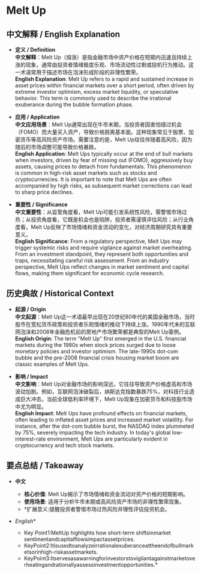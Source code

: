 # Melt Up

## 中文解释 / English Explanation

* **定义 / Definition**  
  **中文解释**：Melt Up（熔涨）是指金融市场中资产价格在短期内迅速且持续上涨的现象，通常由投资者情绪极度乐观、市场流动性过剩或投机行为推动。这一术语常用于描述市场在泡沫形成阶段的非理性繁荣。  
  **English Explanation**: Melt Up refers to a rapid and sustained increase in asset prices within financial markets over a short period, often driven by extreme investor optimism, excess market liquidity, or speculative behavior. This term is commonly used to describe the irrational exuberance during the bubble formation phase.

* **应用 / Application**  
  **中文应用场景**：Melt Up通常出现在牛市末期，当投资者因害怕错过机会（FOMO）而大量买入资产，导致价格脱离基本面。这种现象常见于股票、加密货币等高风险资产市场。需要注意的是，Melt Up往往伴随着高风险，因为随后的市场调整可能导致价格暴跌。  
  **English Application**: Melt Ups typically occur at the end of bull markets when investors, driven by fear of missing out (FOMO), aggressively buy assets, causing prices to detach from fundamentals. This phenomenon is common in high-risk asset markets such as stocks and cryptocurrencies. It is important to note that Melt Ups are often accompanied by high risks, as subsequent market corrections can lead to sharp price declines.

* **重要性 / Significance**  
  **中文重要性**：从监管角度看，Melt Up可能引发系统性风险，需警惕市场过热；从投资角度看，它既是机会也是陷阱，投资者需谨慎评估风险；从行业角度看，Melt Up反映了市场情绪和资金流动的变化，对经济周期研究具有重要意义。  
  **English Significance**: From a regulatory perspective, Melt Ups may trigger systemic risks and require vigilance against market overheating. From an investment standpoint, they represent both opportunities and traps, necessitating careful risk assessment. From an industry perspective, Melt Ups reflect changes in market sentiment and capital flows, making them significant for economic cycle research.

## 历史典故 / Historical Context

* **起源 / Origin**  
  **中文起源**：Melt Up这一术语最早出现在20世纪80年代的美国金融市场，当时股市在宽松货币政策和投资者乐观情绪的推动下持续上涨。1990年代末的互联网泡沫和2008年金融危机前的房地产市场繁荣都是典型的Melt Up案例。  
  **English Origin**: The term "Melt Up" first emerged in the U.S. financial markets during the 1980s when stock prices surged due to loose monetary policies and investor optimism. The late-1990s dot-com bubble and the pre-2008 financial crisis housing market boom are classic examples of Melt Ups.

* **影响 / Impact**  
  **中文影响**：Melt Up对金融市场的影响深远，它往往导致资产价格虚高和市场波动加剧。例如，互联网泡沫破裂后，纳斯达克指数暴跌75%，对科技行业造成巨大冲击。当前全球低利率环境下，Melt Up现象在加密货币和科技股市场中尤为明显。  
  **English Impact**: Melt Ups have profound effects on financial markets, often leading to inflated asset prices and increased market volatility. For instance, after the dot-com bubble burst, the NASDAQ index plummeted by 75%, severely impacting the tech industry. In today's global low-interest-rate environment, Melt Ups are particularly evident in cryptocurrency and tech stock markets.

## 要点总结 / Takeaway

* **中文**  
  - **核心价值**: Melt Up揭示了市场情绪和资金流动对资产价格的短期影响。  
  - **使用场景**: 适用于分析牛市末期或高风险资产市场的非理性繁荣现象。  
  - *扩展意义:提醒投资者警惕市场过热风险并理性评估投资机会。

* *English**
   - Key Point1:MeltUp highlights how short-term shiftsinmarket sentimentandcapitalflowsimpactassetprices.
   - KeyPoint2:Itisusedtoanalyzeirrationalexuberanceattheendofbullmarketsorinhigh-riskassetmarkets.
   - KeyPoint3:Itservesasawarningforinvestorstovigilantagainstmarketoverheatingandrationallyassessinvestmentopportunities.*